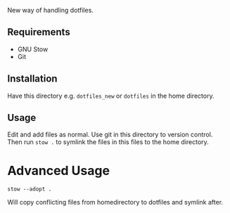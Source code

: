 New way of handling dotfiles.

## Requirements

- GNU Stow
- Git

## Installation

Have this directory e.g. `dotfiles_new` or `dotfiles` in the home directory.

## Usage

Edit and add files as normal. Use git in this directory to version control.
Then run `stow .` to symlink the files in this files to the home directory.

# Advanced Usage

    stow --adopt . 

Will copy conflicting files from homedirectory to dotfiles and symlink after.


